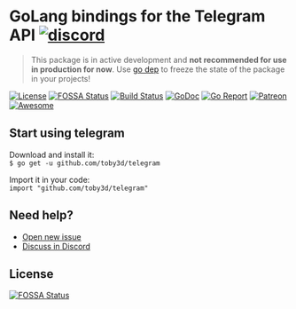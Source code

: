 # GoLang bindings for the Telegram API [![discord](https://discordapp.com/api/guilds/208605007744860163/widget.png)](https://discord.gg/dCWkgSS)
> This package is in active development and **not recommended for use in production for now**. Use [go dep](https://golang.github.io/dep/) to freeze the state of the package in your projects!

[![License](https://img.shields.io/npm/l/express.svg?maxAge=2592000)](LICENSE.md)
[![FOSSA Status](https://app.fossa.io/api/projects/git%2Bgithub.com%2Ftoby3d%2Ftelegram.svg?type=shield)](https://app.fossa.io/projects/git%2Bgithub.com%2Ftoby3d%2Ftelegram?ref=badge_shield)
[![Build Status](https://travis-ci.org/toby3d/telegram.svg)](https://travis-ci.org/toby3d/telegram)
[![GoDoc](https://godoc.org/github.com/toby3d/telegram?status.svg)](https://godoc.org/github.com/toby3d/telegram)
[![Go Report](https://goreportcard.com/badge/github.com/toby3d/telegram)](https://goreportcard.com/report/github.com/toby3d/telegram)
[![Patreon](https://img.shields.io/badge/support-patreon-E6461A.svg?maxAge=2592000)](https://www.patreon.com/toby3d)
[![Awesome](https://cdn.rawgit.com/sindresorhus/awesome/d7305f38d29fed78fa85652e3a63e154dd8e8829/media/badge.svg)](https://github.com/avelino/awesome-go)

## Start using telegram
Download and install it:  
`$ go get -u github.com/toby3d/telegram`

Import it in your code:  
`import "github.com/toby3d/telegram"`

## Need help?
- [Open new issue](https://github.com/toby3d/telegram/issues/new)
- [Discuss in Discord](https://discord.gg/dCWkgSS)

## License
[![FOSSA Status](https://app.fossa.io/api/projects/git%2Bgithub.com%2Ftoby3d%2Ftelegram.svg?type=large)](https://app.fossa.io/projects/git%2Bgithub.com%2Ftoby3d%2Ftelegram?ref=badge_large)